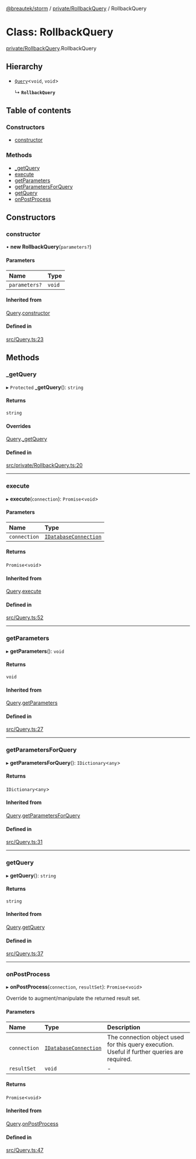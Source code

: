 [@breautek/storm](../README.md) / [private/RollbackQuery](../modules/private_RollbackQuery.md) / RollbackQuery

# Class: RollbackQuery

[private/RollbackQuery](../modules/private_RollbackQuery.md).RollbackQuery

## Hierarchy

- [`Query`](Query.Query-1.md)<`void`, `void`\>

  ↳ **`RollbackQuery`**

## Table of contents

### Constructors

- [constructor](private_RollbackQuery.RollbackQuery.md#constructor)

### Methods

- [\_getQuery](private_RollbackQuery.RollbackQuery.md#_getquery)
- [execute](private_RollbackQuery.RollbackQuery.md#execute)
- [getParameters](private_RollbackQuery.RollbackQuery.md#getparameters)
- [getParametersForQuery](private_RollbackQuery.RollbackQuery.md#getparametersforquery)
- [getQuery](private_RollbackQuery.RollbackQuery.md#getquery)
- [onPostProcess](private_RollbackQuery.RollbackQuery.md#onpostprocess)

## Constructors

### constructor

• **new RollbackQuery**(`parameters?`)

#### Parameters

| Name | Type |
| :------ | :------ |
| `parameters?` | `void` |

#### Inherited from

[Query](Query.Query-1.md).[constructor](Query.Query-1.md#constructor)

#### Defined in

[src/Query.ts:23](https://github.com/breautek/storm/blob/3807444/src/Query.ts#L23)

## Methods

### \_getQuery

▸ `Protected` **_getQuery**(): `string`

#### Returns

`string`

#### Overrides

[Query](Query.Query-1.md).[_getQuery](Query.Query-1.md#_getquery)

#### Defined in

[src/private/RollbackQuery.ts:20](https://github.com/breautek/storm/blob/3807444/src/private/RollbackQuery.ts#L20)

___

### execute

▸ **execute**(`connection`): `Promise`<`void`\>

#### Parameters

| Name | Type |
| :------ | :------ |
| `connection` | [`IDatabaseConnection`](../interfaces/IDatabaseConnection.IDatabaseConnection-1.md) |

#### Returns

`Promise`<`void`\>

#### Inherited from

[Query](Query.Query-1.md).[execute](Query.Query-1.md#execute)

#### Defined in

[src/Query.ts:52](https://github.com/breautek/storm/blob/3807444/src/Query.ts#L52)

___

### getParameters

▸ **getParameters**(): `void`

#### Returns

`void`

#### Inherited from

[Query](Query.Query-1.md).[getParameters](Query.Query-1.md#getparameters)

#### Defined in

[src/Query.ts:27](https://github.com/breautek/storm/blob/3807444/src/Query.ts#L27)

___

### getParametersForQuery

▸ **getParametersForQuery**(): `IDictionary`<`any`\>

#### Returns

`IDictionary`<`any`\>

#### Inherited from

[Query](Query.Query-1.md).[getParametersForQuery](Query.Query-1.md#getparametersforquery)

#### Defined in

[src/Query.ts:31](https://github.com/breautek/storm/blob/3807444/src/Query.ts#L31)

___

### getQuery

▸ **getQuery**(): `string`

#### Returns

`string`

#### Inherited from

[Query](Query.Query-1.md).[getQuery](Query.Query-1.md#getquery)

#### Defined in

[src/Query.ts:37](https://github.com/breautek/storm/blob/3807444/src/Query.ts#L37)

___

### onPostProcess

▸ **onPostProcess**(`connection`, `resultSet`): `Promise`<`void`\>

Override to augment/manipulate the returned result set.

#### Parameters

| Name | Type | Description |
| :------ | :------ | :------ |
| `connection` | [`IDatabaseConnection`](../interfaces/IDatabaseConnection.IDatabaseConnection-1.md) | The connection object used for this query execution. Useful if further queries are required. |
| `resultSet` | `void` | - |

#### Returns

`Promise`<`void`\>

#### Inherited from

[Query](Query.Query-1.md).[onPostProcess](Query.Query-1.md#onpostprocess)

#### Defined in

[src/Query.ts:47](https://github.com/breautek/storm/blob/3807444/src/Query.ts#L47)
